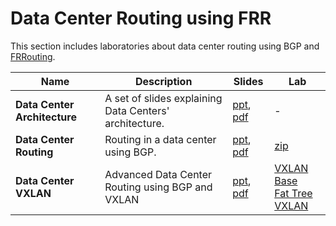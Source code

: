 # Data Center Routing using FRR

This section includes laboratories about data center routing using BGP and [FRRouting](https://frrouting.org/).

| Name                         | Description                                            | Slides                                                                                                                                                  | Lab                                                                                                                                                         |
|------------------------------|--------------------------------------------------------|---------------------------------------------------------------------------------------------------------------------------------------------------------|-------------------------------------------------------------------------------------------------------------------------------------------------------------|
| **Data Center Architecture** | A set of slides explaining Data Centers' architecture. | [ppt](Data-Center-Architecture%2F050-kathara-data_center_architecture.pptx), [pdf](Data-Center-Architecture%2F050-kathara-data_center_architecture.pdf) | -                                                                                                                                                           |
| **Data Center Routing**      | Routing in a data center using BGP.                    | [ppt](Data-Center-Routing%2F051-kathara-data_center_routing.pptx), [pdf](Data-Center-Routing%2F051-kathara-data_center_routing.pdf)                     | [zip](Data-Center-Routing%2Fkathara-data_center-fat_tree_base.zip)                                                                                          |
| **Data Center VXLAN**        | Advanced Data Center Routing using BGP and VXLAN       | [ppt](Data-Center-VXLAN%2F052-kathara-data_center_vxlan.pptx), [pdf](Data-Center-VXLAN%2F052-kathara-data_center_vxlan.pdf)                             | [VXLAN Base](Data-Center-VXLAN%2Fkathara-data_center-vxlan_base.zip) <br /> [Fat Tree VXLAN](Data-Center-VXLAN%2Fkathara-data_center-fat_tree_advanced.zip) |

